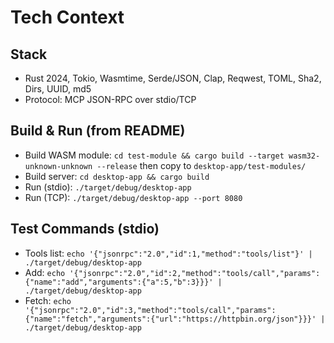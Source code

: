 # Tech Context

## Stack
- Rust 2024, Tokio, Wasmtime, Serde/JSON, Clap, Reqwest, TOML, Sha2, Dirs, UUID, md5
- Protocol: MCP JSON-RPC over stdio/TCP

## Build & Run (from README)
- Build WASM module: `cd test-module && cargo build --target wasm32-unknown-unknown --release` then copy to `desktop-app/test-modules/`
- Build server: `cd desktop-app && cargo build`
- Run (stdio): `./target/debug/desktop-app`
- Run (TCP): `./target/debug/desktop-app --port 8080`

## Test Commands (stdio)
- Tools list: `echo '{"jsonrpc":"2.0","id":1,"method":"tools/list"}' | ./target/debug/desktop-app`
- Add: `echo '{"jsonrpc":"2.0","id":2,"method":"tools/call","params":{"name":"add","arguments":{"a":5,"b":3}}}' | ./target/debug/desktop-app`
- Fetch: `echo '{"jsonrpc":"2.0","id":3,"method":"tools/call","params":{"name":"fetch","arguments":{"url":"https://httpbin.org/json"}}}' | ./target/debug/desktop-app`
